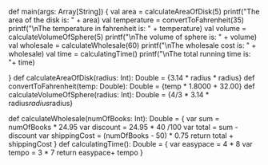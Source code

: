   def main(args: Array[String]) {
    val area = calculateAreaOfDisk(5)
    printf("The area of the disk is: " + area)
    val temperature = convertToFahrenheit(35)
    printf("\nThe temperature in fahrenheit is: " + temperature)
    val volume = calculateVolumeOfSphere(5)
    printf("\nThe volume of sphere is: " + volume)
    val wholesale = calculateWholesale(60)
    printf("\nThe wholesale cost is: " + wholesale)
    val time = calculatingTime()
    printf("\nThe total running time is: "+ time)

  }
  def calculateAreaOfDisk(radius: Int): Double = {3.14 * radius * radius}
  def convertToFahrenheit(temp: Double): Double = {temp * 1.8000 + 32.00}
  def calculateVolumeOfSphere(radius: Int): Double = {4/3 * 3.14 * radius*radius*radius}

  def calculateWholesale(numOfBooks: Int): Double = {
    var sum = numOfBooks * 24.95
    var discount = 24.95 * 40 /100
    var total = sum - discount
    var shippingCost = (numOfBooks - 50) * 0.75
    return total + shippingCost
  }
  def calculatingTime(): Double = {
    var easypace = 4 * 8
    var tempo = 3 * 7
    return  easypace+ tempo
  }
